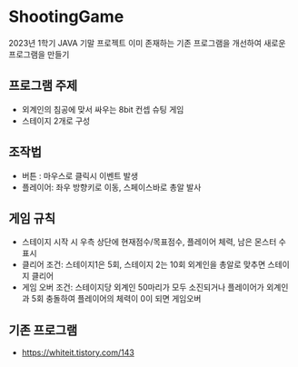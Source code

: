 # ShootingGame

2023년 1학기 JAVA 기말 프로젝트
이미 존재하는 기존 프로그램을 개선하여 새로운 프로그램을 만들기

## 프로그램 주제
- 외계인의 침공에 맞서 싸우는 8bit 컨셉 슈팅 게임
- 스테이지 2개로 구성

## 조작법
- 버튼 : 마우스로 클릭시 이벤트 발생
- 플레이어: 좌우 방향키로 이동, 스페이스바로 총알 발사

## 게임 규칙
- 스테이지 시작 시 우측 상단에 현재점수/목표점수, 플레이어 체력, 남은 몬스터 수 표시
- 클리어 조건: 스테이지1은 5회, 스테이지 2는 10회 외계인을 총알로 맞추면 스테이지 클리어
- 게임 오버 조건: 스테이지당 외계인 50마리가 모두 소진되거나 플레이어가 외계인과 5회 충돌하여 플레이어의 체력이 0이 되면 게임오버

## 기존 프로그램
- https://whiteit.tistory.com/143
